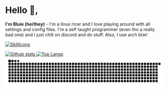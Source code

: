 # Hello 👋,
**I'm Bluie (he/they)** - I'm a linux ricer and I love playing around with all settings and config files. I'm a self taught programmer (even tho a really bad one) and I just chill on discord and do stuff. Also, I use arch btw!

[![SkillIcons](https://skillicons.dev/icons?i=cs,py,lua,bash,dotnet,flask,aws,linux,raspberrypi,git,github,vscode,unity,ableton,discord)](https://skillicons.dev)<br/>

<!-- ![status](https://nocache.advaith.workers.dev?url=https://img.shields.io/endpoint?url=https://dev.discordprofiles.me/api/badge/status/801378854618398740 simple=true)
![playing](https://nocache.advaith.workers.dev?url=https://img.shields.io/endpoint?url=https://dev.discordprofiles.me/api/badge/playing/801378854618398740)
![vscode](https://nocache.advaith.workers.dev?url=https://img.shields.io/endpoint?url=https://dev.discordprofiles.me/api/badge/vscode/801378854618398740) -->

<a href="#">
  <img src="https://github-readme-stats.vercel.app/api?username=notbluie&theme=transparent&count_private=true&hide_border=true&line_height=20" alt="Github stats">
</a>
<a href="#">
  <img src="https://github-readme-stats.vercel.app/api/top-langs/?username=notbluie&layout=compact&theme=transparent&count_private=true&hide_border=true" alt="Top Langs ">
</a>


<picture>
  <source media="(prefers-color-scheme: dark)" srcset="https://raw.githubusercontent.com/notbluie/notbluie/output/github-contribution-grid-snake-dark.svg">
  <source media="(prefers-color-scheme: light)" srcset="https://raw.githubusercontent.com/notbluie/notbluie/output/github-contribution-grid-snake.svg">
  <img alt="github contribution grid snake animation" src="https://raw.githubusercontent.com/notbluie/notbluie/output/github-contribution-grid-snake.svg">
</picture>